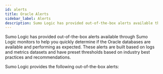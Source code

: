 ```yaml
---
id: alerts
title: Oracle Alerts
sidebar_label: Alerts
description: Sumo Logic has provided out-of-the-box alerts available through Sumo Logic monitors to help you quickly determine if the Oracle databases are available and performing as expected.
---
```


Sumo Logic has provided out-of-the-box alerts available through Sumo Logic monitors to help you quickly determine if the Oracle databases are available and performing as expected. These alerts are built based on logs and metrics datasets and have preset thresholds based on industry best practices and recommendations.

Sumo Logic provides the following out-of-the-box alerts:
